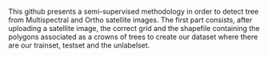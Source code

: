 This github presents a semi-supervised methodology in order to detect tree from Multispectral and Ortho satellite images.
The first part consists, after uploading a satellite image, the correct grid and the shapefile containing the polygons associated as a crowns of trees to create our dataset where there are our trainset, testset and the unlabelset.
